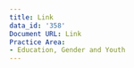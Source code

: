 ```yaml
---
title: Link
data_id: '358'
Document URL: Link
Practice Area:
- Education, Gender and Youth
---
```


